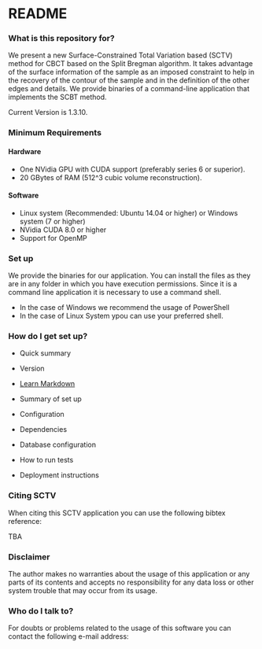 # README #


### What is this repository for? ###
We present a new Surface-Constrained Total Variation based (SCTV) method for CBCT based on the Split Bregman algorithm. It takes advantage of the surface information of the sample as an imposed constraint to help in the recovery of the contour of the sample and in the definition of the other edges and details.
We provide binaries of a command-line application that implements the SCBT method. 


Current Version is 1.3.10. 


### Minimum Requirements ###

#### Hardware #####

* One NVidia GPU with CUDA support (preferably series 6 or superior).
* 20 GBytes of RAM (512^3 cubic volume reconstruction).

#### Software ####

* Linux system (Recommended: Ubuntu 14.04 or higher) or Windows system  (7 or higher)
* NVidia CUDA 8.0 or higher
* Support for OpenMP 

### Set up ###

We provide the binaries for our application. You can install the files as they are in any folder in which you have execution permissions. 
Since it is a command line application it is necessary to use a command shell. 

* In the case of Windows we recommend the usage of PowerShell
* In the case of Linux System ypou can use your preferred shell. 




### How do I get set up? ###

* Quick summary
* Version
* [Learn Markdown](https://bitbucket.org/tutorials/markdowndemo)



* Summary of set up
* Configuration
* Dependencies
* Database configuration
* How to run tests
* Deployment instructions

### Citing SCTV ###

When citing this SCTV application you can use the following bibtex reference: 

TBA

### Disclaimer ###

The author makes no warranties about the usage of this application or any parts of its contents and accepts no responsibility for any data loss or other system trouble that may occur from its usage.

### Who do I talk to? ###

For doubts or problems related to the usage of this software you can contact the following e-mail address: